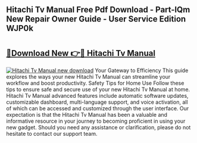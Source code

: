 ## Hitachi Tv Manual Free Pdf Download - Part-lQm New Repair Owner Guide - User Service Edition WJP0k

# <h2><a href="http://cf22379.oget.top/?id=Hitachi+Tv+Manual">🔗Download New 👉🔴 Hitachi Tv Manual</a></h2>

[![Hitachi Tv Manual new download](https://i.imgur.com/5g1atiW.png)](http://cf22379.oget.top/?id=Hitachi+Tv+Manual)
Your Gateway to Efficiency This guide explores the ways your new Hitachi Tv Manual can streamline your workflow and boost productivity. Safety Tips for Home Use Follow these tips to ensure safe and secure use of your new Hitachi Tv Manual at home. Hitachi Tv Manual advanced features include automatic software updates, customizable dashboard, multi-language support, and voice activation, all of which can be accessed and customized through the user interface. Our expectation is that the Hitachi Tv Manual has been a valuable and informative resource in your journey to becoming proficient in using your new gadget. Should you need any assistance or clarification, please do not hesitate to contact our support team.
